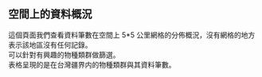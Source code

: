 ## 空間上的資料概況

這個頁面我們查看資料筆數在空間上 5*5 公里網格的分佈概況，沒有網格的地方表示該地區沒有任何記錄。<br>
可以針對有興趣的物種類群做篩選。<br>
表格呈現的是在台灣疆界内的物種類群與其資料筆數。